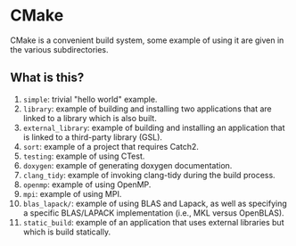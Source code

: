 # CMake

CMake is a convenient build system, some example of using it are given in the
various subdirectories.

## What is this?

1. `simple`: trivial "hello world" example.
1. `library`: example of building and installing two applications that are
   linked to a library which is also built.
1. `external_library`: example of building and installing an application that is
   linked to a third-party library (GSL).
1. `sort`: example of a project that requires Catch2.
1. `testing`: example of using CTest.
1. `doxygen`: example of generating doxygen documentation.
1. `clang_tidy`: example of invoking clang-tidy during the build process.
1. `openmp`: example of using OpenMP.
1. `mpi`: example of using MPI.
1. `blas_lapack/`: example of using BLAS and Lapack, as well as specifying
   a specific BLAS/LAPACK implementation (i.e., MKL versus OpenBLAS).
1. `static_build`: example of an application that uses external libraries
   but which is build statically.

